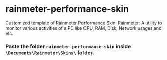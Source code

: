 # rainmeter-performance-skin
Customized template of Rainmeter Performance Skin. Rainmeter: A utility to monitor various activities of a PC like CPU, RAM, Disk, Network usages and etc.



### Paste the folder `rainmeter-performance-skin` inside `\Documents\Rainmeter\Skins\` folder.
